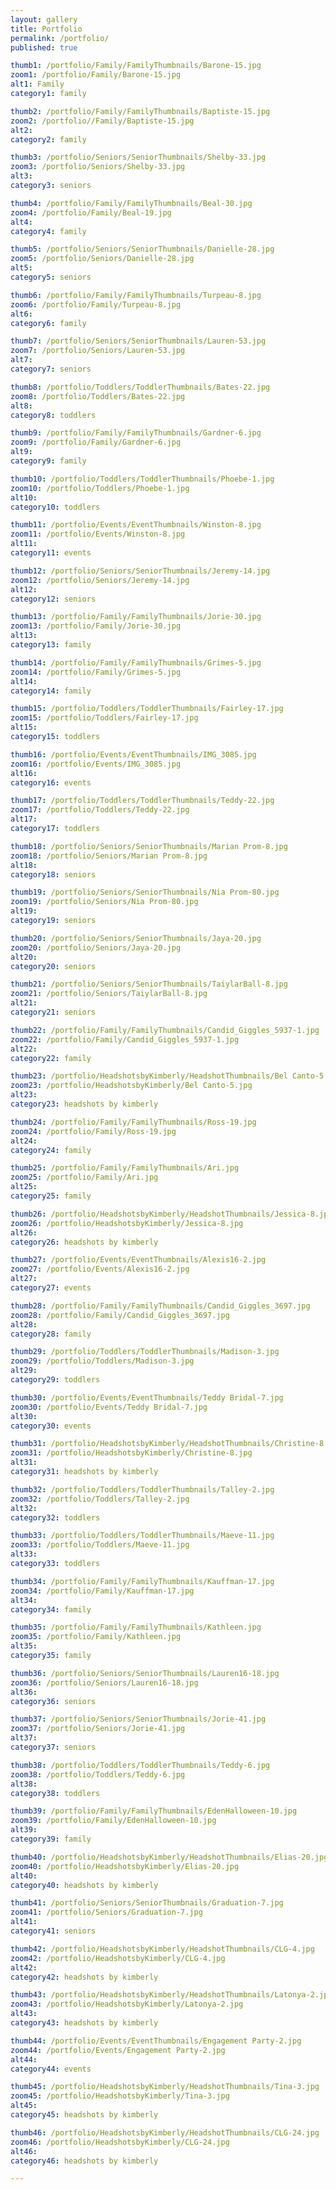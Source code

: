 ```yaml
---
layout: gallery
title: Portfolio
permalink: /portfolio/
published: true

thumb1: /portfolio/Family/FamilyThumbnails/Barone-15.jpg
zoom1: /portfolio/Family/Barone-15.jpg
alt1: Family
category1: family

thumb2: /portfolio/Family/FamilyThumbnails/Baptiste-15.jpg
zoom2: /portfolio//Family/Baptiste-15.jpg
alt2: 
category2: family

thumb3: /portfolio/Seniors/SeniorThumbnails/Shelby-33.jpg
zoom3: /portfolio/Seniors/Shelby-33.jpg
alt3: 
category3: seniors

thumb4: /portfolio/Family/FamilyThumbnails/Beal-30.jpg
zoom4: /portfolio/Family/Beal-19.jpg
alt4: 
category4: family

thumb5: /portfolio/Seniors/SeniorThumbnails/Danielle-28.jpg
zoom5: /portfolio/Seniors/Danielle-28.jpg
alt5: 
category5: seniors

thumb6: /portfolio/Family/FamilyThumbnails/Turpeau-8.jpg
zoom6: /portfolio/Family/Turpeau-8.jpg
alt6: 
category6: family

thumb7: /portfolio/Seniors/SeniorThumbnails/Lauren-53.jpg
zoom7: /portfolio/Seniors/Lauren-53.jpg
alt7: 
category7: seniors

thumb8: /portfolio/Toddlers/ToddlerThumbnails/Bates-22.jpg
zoom8: /portfolio/Toddlers/Bates-22.jpg
alt8: 
category8: toddlers

thumb9: /portfolio/Family/FamilyThumbnails/Gardner-6.jpg
zoom9: /portfolio/Family/Gardner-6.jpg
alt9: 
category9: family

thumb10: /portfolio/Toddlers/ToddlerThumbnails/Phoebe-1.jpg
zoom10: /portfolio/Toddlers/Phoebe-1.jpg
alt10: 
category10: toddlers

thumb11: /portfolio/Events/EventThumbnails/Winston-8.jpg
zoom11: /portfolio/Events/Winston-8.jpg
alt11: 
category11: events

thumb12: /portfolio/Seniors/SeniorThumbnails/Jeremy-14.jpg
zoom12: /portfolio/Seniors/Jeremy-14.jpg
alt12: 
category12: seniors

thumb13: /portfolio/Family/FamilyThumbnails/Jorie-30.jpg
zoom13: /portfolio/Family/Jorie-30.jpg
alt13: 
category13: family

thumb14: /portfolio/Family/FamilyThumbnails/Grimes-5.jpg
zoom14: /portfolio/Family/Grimes-5.jpg
alt14: 
category14: family

thumb15: /portfolio/Toddlers/ToddlerThumbnails/Fairley-17.jpg
zoom15: /portfolio/Toddlers/Fairley-17.jpg
alt15: 
category15: toddlers

thumb16: /portfolio/Events/EventThumbnails/IMG_3085.jpg
zoom16: /portfolio/Events/IMG_3085.jpg
alt16: 
category16: events

thumb17: /portfolio/Toddlers/ToddlerThumbnails/Teddy-22.jpg
zoom17: /portfolio/Toddlers/Teddy-22.jpg
alt17: 
category17: toddlers

thumb18: /portfolio/Seniors/SeniorThumbnails/Marian Prom-8.jpg
zoom18: /portfolio/Seniors/Marian Prom-8.jpg
alt18: 
category18: seniors

thumb19: /portfolio/Seniors/SeniorThumbnails/Nia Prom-80.jpg
zoom19: /portfolio/Seniors/Nia Prom-80.jpg
alt19: 
category19: seniors

thumb20: /portfolio/Seniors/SeniorThumbnails/Jaya-20.jpg
zoom20: /portfolio/Seniors/Jaya-20.jpg
alt20: 
category20: seniors

thumb21: /portfolio/Seniors/SeniorThumbnails/TaiylarBall-8.jpg
zoom21: /portfolio/Seniors/TaiylarBall-8.jpg
alt21: 
category21: seniors

thumb22: /portfolio/Family/FamilyThumbnails/Candid_Giggles_5937-1.jpg
zoom22: /portfolio/Family/Candid_Giggles_5937-1.jpg
alt22: 
category22: family

thumb23: /portfolio/HeadshotsbyKimberly/HeadshotThumbnails/Bel Canto-5.jpg
zoom23: /portfolio/HeadshotsbyKimberly/Bel Canto-5.jpg
alt23: 
category23: headshots by kimberly

thumb24: /portfolio/Family/FamilyThumbnails/Ross-19.jpg
zoom24: /portfolio/Family/Ross-19.jpg
alt24: 
category24: family

thumb25: /portfolio/Family/FamilyThumbnails/Ari.jpg
zoom25: /portfolio/Family/Ari.jpg
alt25: 
category25: family

thumb26: /portfolio/HeadshotsbyKimberly/HeadshotThumbnails/Jessica-8.jpg
zoom26: /portfolio/HeadshotsbyKimberly/Jessica-8.jpg
alt26: 
category26: headshots by kimberly

thumb27: /portfolio/Events/EventThumbnails/Alexis16-2.jpg
zoom27: /portfolio/Events/Alexis16-2.jpg
alt27: 
category27: events

thumb28: /portfolio/Family/FamilyThumbnails/Candid_Giggles_3697.jpg
zoom28: /portfolio/Family/Candid_Giggles_3697.jpg
alt28: 
category28: family

thumb29: /portfolio/Toddlers/ToddlerThumbnails/Madison-3.jpg
zoom29: /portfolio/Toddlers/Madison-3.jpg
alt29: 
category29: toddlers

thumb30: /portfolio/Events/EventThumbnails/Teddy Bridal-7.jpg
zoom30: /portfolio/Events/Teddy Bridal-7.jpg
alt30: 
category30: events

thumb31: /portfolio/HeadshotsbyKimberly/HeadshotThumbnails/Christine-8.jpg
zoom31: /portfolio/HeadshotsbyKimberly/Christine-8.jpg
alt31: 
category31: headshots by kimberly

thumb32: /portfolio/Toddlers/ToddlerThumbnails/Talley-2.jpg
zoom32: /portfolio/Toddlers/Talley-2.jpg
alt32: 
category32: toddlers

thumb33: /portfolio/Toddlers/ToddlerThumbnails/Maeve-11.jpg
zoom33: /portfolio/Toddlers/Maeve-11.jpg
alt33: 
category33: toddlers

thumb34: /portfolio/Family/FamilyThumbnails/Kauffman-17.jpg
zoom34: /portfolio/Family/Kauffman-17.jpg
alt34: 
category34: family

thumb35: /portfolio/Family/FamilyThumbnails/Kathleen.jpg
zoom35: /portfolio/Family/Kathleen.jpg
alt35: 
category35: family

thumb36: /portfolio/Seniors/SeniorThumbnails/Lauren16-18.jpg
zoom36: /portfolio/Seniors/Lauren16-18.jpg
alt36: 
category36: seniors

thumb37: /portfolio/Seniors/SeniorThumbnails/Jorie-41.jpg
zoom37: /portfolio/Seniors/Jorie-41.jpg
alt37: 
category37: seniors

thumb38: /portfolio/Toddlers/ToddlerThumbnails/Teddy-6.jpg
zoom38: /portfolio/Toddlers/Teddy-6.jpg
alt38: 
category38: toddlers

thumb39: /portfolio/Family/FamilyThumbnails/EdenHalloween-10.jpg
zoom39: /portfolio/Family/EdenHalloween-10.jpg
alt39: 
category39: family

thumb40: /portfolio/HeadshotsbyKimberly/HeadshotThumbnails/Elias-20.jpg
zoom40: /portfolio/HeadshotsbyKimberly/Elias-20.jpg
alt40: 
category40: headshots by kimberly

thumb41: /portfolio/Seniors/SeniorThumbnails/Graduation-7.jpg
zoom41: /portfolio/Seniors/Graduation-7.jpg
alt41: 
category41: seniors

thumb42: /portfolio/HeadshotsbyKimberly/HeadshotThumbnails/CLG-4.jpg
zoom42: /portfolio/HeadshotsbyKimberly/CLG-4.jpg
alt42: 
category42: headshots by kimberly

thumb43: /portfolio/HeadshotsbyKimberly/HeadshotThumbnails/Latonya-2.jpg
zoom43: /portfolio/HeadshotsbyKimberly/Latonya-2.jpg
alt43: 
category43: headshots by kimberly

thumb44: /portfolio/Events/EventThumbnails/Engagement Party-2.jpg
zoom44: /portfolio/Events/Engagement Party-2.jpg
alt44: 
category44: events

thumb45: /portfolio/HeadshotsbyKimberly/HeadshotThumbnails/Tina-3.jpg
zoom45: /portfolio/HeadshotsbyKimberly/Tina-3.jpg
alt45: 
category45: headshots by kimberly

thumb46: /portfolio/HeadshotsbyKimberly/HeadshotThumbnails/CLG-24.jpg
zoom46: /portfolio/HeadshotsbyKimberly/CLG-24.jpg
alt46: 
category46: headshots by kimberly

---
```

